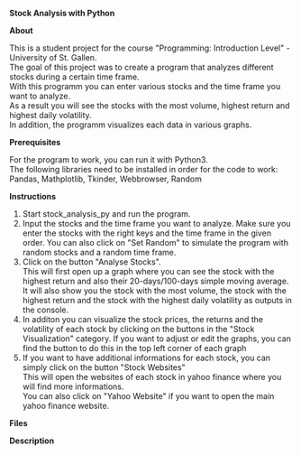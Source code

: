 **Stock Analysis with Python**

**About**

This is a student project for the course "Programming: Introduction Level" - University of St. Gallen.   
The goal of this project was to create a program that analyzes different stocks during a certain time frame.   
With this programm you can enter various stocks and the time frame you want to analyze.    
As a result you will see the stocks with the most volume, highest return and highest daily volatility.    
In addition, the programm visualizes each data in various graphs.   


**Prerequisites**

For the program to work, you can run it with Python3.   
The following libraries need to be installed in order for the code to work:   
Pandas, Mathplotlib, Tkinder, Webbrowser, Random

**Instructions**
1. Start stock_analysis_py and run the program.
2. Input the stocks and the time frame you want to analyze. Make sure you enter the stocks with the right keys and the time frame in the given order.
   You can also click on "Set Random" to simulate the program with random stocks and a random time frame.
3. Click on the button "Analyse Stocks".    
   This will first open up a graph where you can see the stock with the highest return and also their 20-days/100-days simple moving average.   
   It will also show you the stock with the most volume, the stock with the highest return and the stock with the highest daily volatility as outputs in the console.   
4. In additon you can visualize the stock prices, the returns and the volatility of each stock by clicking on the buttons in the "Stock Visualization" category.
   If you want to adjust or edit the graphs, you can find the button to do this in the top left corner of each graph
5. If you want to have additional informations for each stock, you can simply click on the button "Stock Websites"   
   This will open the websites of each stock in yahoo finance where you will find more informations.   
   You can also click on "Yahoo Website" if you want to open the main yahoo finance website.    

**Files**



**Description**

